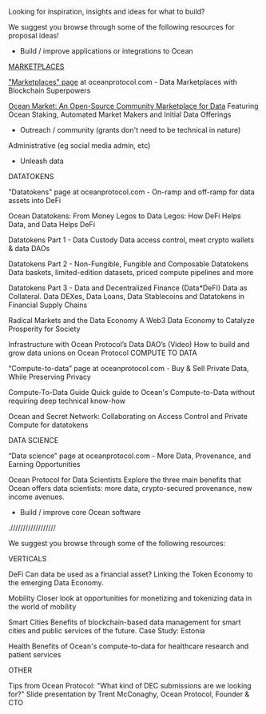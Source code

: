Looking for inspiration, insights and ideas for what to build?

We suggest you browse through some of the following resources for proposal ideas!


- Build / improve applications or integrations to Ocean

<u>MARKETPLACES</u>

["Marketplaces" page](https://oceanprotocol.com/technology/marketplaces) at oceanprotocol.com - Data Marketplaces with Blockchain Superpowers

[Ocean Market: An Open-Source Community Marketplace for Data](https://blog.oceanprotocol.com/ocean-market-an-open-source-community-marketplace-for-data-4b99bedacdc3) Featuring Ocean Staking, Automated Market Makers and Initial Data Offerings




- Outreach / community (grants don't need to be technical in nature)

Administrative (eg social media admin, etc)


- Unleash data

DATATOKENS

"Datatokens" page at oceanprotocol.com - On-ramp and off-ramp for data assets into DeFi

Ocean Datatokens: From Money Legos to Data Legos: How DeFi Helps Data, and Data Helps DeFi

Datatokens Part 1 - Data Custody  Data access control, meet crypto wallets & data DAOs

Datatokens Part 2 - Non-Fungible, Fungible and Composable Datatokens Data baskets, limited-edition datasets, priced compute pipelines and more

Datatokens Part 3 - Data and Decentralized Finance (Data*DeFI) Data as Collateral. Data DEXes, Data Loans, Data Stablecoins and Datatokens in Financial Supply Chains

Radical Markets and the Data Economy A Web3 Data Economy to Catalyze Prosperity for Society

Infrastructure with Ocean Protocol’s Data DAO’s (Video) How to build and grow data unions on Ocean Protocol
COMPUTE TO DATA

“Compute-to-data” page at oceanprotocol.com - Buy & Sell Private Data, While Preserving Privacy

Compute-To-Data Guide Quick guide to Ocean's Compute-to-Data without requiring deep technical know-how

Ocean and Secret Network: Collaborating on Access Control and Private Compute for datatokens

DATA SCIENCE

“Data science” page at oceanprotocol.com - More Data, Provenance, and Earning Opportunities

Ocean Protocol for Data Scientists Explore the three main benefits that Ocean offers data scientists: more data, crypto-secured provenance, new income avenues.


- Build / improve core Ocean software



.//////////////////


We suggest you browse through some of the following resources: 







VERTICALS 

DeFi Can data be used as a financial asset? Linking the Token Economy to the emerging Data Economy.

Mobility Closer look at opportunities for monetizing and tokenizing data in the world of mobility

Smart Cities Benefits of blockchain-based data management for smart cities and public services of the future. Case Study: Estonia 

Health Benefits of Ocean's compute-to-data for healthcare research and patient services





OTHER

Tips from Ocean Protocol: "What kind of DEC submissions are we looking for?" Slide presentation by Trent McConaghy, Ocean Protocol, Founder & CTO

